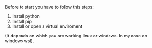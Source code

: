 Before to start you have to follow this steps:

1. Install python
2. Install pip
3. Install or open a virtual enviroment

(It depends on which you are working linux or windows. In my case on windows wsl).

